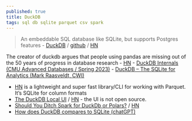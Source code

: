 ```yaml
---
published: true
title: DuckDB
tags: sql db sqlite parquet csv spark
---
```

> An embeddable SQL database like SQLite, but supports Postgres features - [DuckDB](https://duckdb.org/) / [github](https://github.com/duckdb/duckdb?tab=readme-ov-file#duckdb) / [HN](https://news.ycombinator.com/item?id=24531085)

The creator of duckdb argues that people using pandas are missing out of the 50 years of progress in database research - [HN](https://news.ycombinator.com/item?id=45127389)
	- [DuckDB Internals (CMU Advanced Databases / Spring 2023)](https://www.youtube.com/watch?v=bZOvAKGkzpQ)
	- [DuckDB – The SQLite for Analytics (Mark Raasveldt, CWI)](https://www.youtube.com/watch?v=PFUZlNQIndo)

- [HN](https://news.ycombinator.com/item?id=31220841) is a lightweight and super fast library/CLI for working with Parquet. It’s SQLite for column formats
- [	The DuckDB Local UI](https://duckdb.org/2025/03/12/duckdb-ui.html) / [HN](https://news.ycombinator.com/item?id=43342712) - the UI is not open source.
- [Should You Ditch Spark for DuckDb or Polars?](https://milescole.dev/data-engineering/2024/12/12/Should-You-Ditch-Spark-DuckDB-Polars.html) / [HN](https://news.ycombinator.com/item?id=42419224)
- [How does DuckDB compares to SQLite (chatGPT)](https://chatgpt.com/share/6784f6c5-2254-800d-a086-4e4157d36161)

